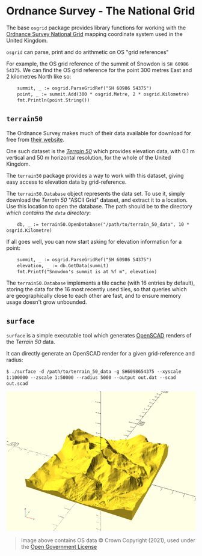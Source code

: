 Ordnance Survey - The National Grid
===================================

The base `osgrid` package provides library functions for working with the
[Ordnance Survey National Grid](https://www.ordnancesurvey.co.uk/resources/maps-and-geographic-resources/the-national-grid.html)
mapping coordinate system used in the United Kingdom.

`osgrid` can parse, print and do arithmetic on OS "grid references"

For example, the OS grid reference of the summit of Snowdon is `SH 60986 54375`.
We can find the OS grid reference for the point 300 metres East and 2 kilometres
North like so:

```
	summit, _ := osgrid.ParseGridRef("SH 60986 54375")
	point, _ := summit.Add(300 * osgrid.Metre, 2 * osgrid.Kilometre)
	fmt.Println(point.String())
```

`terrain50`
-----------

The Ordnance Survey makes much of their data available for download for free
from [their website](https://osdatahub.os.uk/downloads/open).

One such dataset is the [_Terrain 50_](https://osdatahub.os.uk/downloads/open/Terrain50)
which provides elevation data, with 0.1 m vertical and 50 m horizontal resolution,
for the whole of the United Kingdom.

The `terrain50` package provides a way to work with this dataset, giving easy
access to elevation data by grid-reference.

The `terrain50.Database` object represents the data set. To use it, simply
download the _Terrain 50_ "ASCII Grid" dataset, and extract it to a location. Use
this location to open the database. The path should be to the directory _which
contains the `data` directory_:

```
	db, _ := terrain50.OpenDatabase("/path/to/terrain_50_data", 10 * osgrid.Kilometre)

```

If all goes well, you can now start asking for elevation information for a point:
```
	summit, _ := osgrid.ParseGridRef("SH 60986 54375")
	elevation, _ := db.GetData(summit)
	fmt.Printf("Snowdon's summit is at %f m", elevation)
```

The `terrain50.Database` implements a tile cache (with 16 entries by default),
storing the data for the 16 most recently used tiles, so that queries which are
geographically close to each other are fast, and to ensure memory usage doesn't
grow unbounded.

`surface`
---------

`surface` is a simple executable tool which generates [OpenSCAD](http://www.openscad.org/)
renders of the _Terrain 50_ data.

It can directly generate an OpenSCAD render for a given grid-reference and radius:

```
$ ./surface -d /path/to/terrain_50_data -g SH6098654375 --xyscale 1:100000 --zscale 1:50000 --radius 5000 --output out.dat --scad out.scad
```

![Snowdon Summit (5 km radius)](surface.png)

> Image above contains OS data © Crown Copyright (2021), used under the
> [Open Government License](http://www.nationalarchives.gov.uk/doc/open-government-licence/version/3/)
